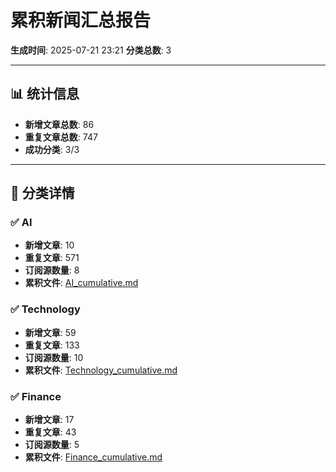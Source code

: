 # 累积新闻汇总报告

**生成时间**: 2025-07-21 23:21
**分类总数**: 3

---

## 📊 统计信息

- **新增文章总数**: 86
- **重复文章总数**: 747
- **成功分类**: 3/3

---

## 📂 分类详情

### ✅ AI
- **新增文章**: 10
- **重复文章**: 571
- **订阅源数量**: 8
- **累积文件**: [AI_cumulative.md](./AI_cumulative.md)

### ✅ Technology
- **新增文章**: 59
- **重复文章**: 133
- **订阅源数量**: 10
- **累积文件**: [Technology_cumulative.md](./Technology_cumulative.md)

### ✅ Finance
- **新增文章**: 17
- **重复文章**: 43
- **订阅源数量**: 5
- **累积文件**: [Finance_cumulative.md](./Finance_cumulative.md)
